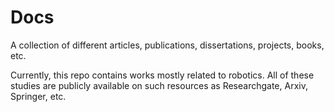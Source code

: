 # Docs
A collection of different articles, publications, dissertations, projects, books, etc.

Currently, this repo contains works mostly related to robotics. All of these studies are publicly available on such resources as 
Researchgate, Arxiv, Springer, etc.
